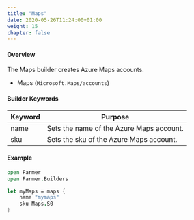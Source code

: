 ```yaml
---
title: "Maps"
date: 2020-05-26T11:24:00+01:00
weight: 15
chapter: false
---
```


#### Overview
The Maps builder creates Azure Maps accounts.

* Maps (`Microsoft.Maps/accounts`)

#### Builder Keywords
| Keyword | Purpose |
|-|-|
| name | Sets the name of the Azure Maps account. |
| sku | Sets the sku of the Azure Maps account. |

#### Example

```fsharp
open Farmer
open Farmer.Builders

let myMaps = maps {
    name "mymaps"
    sku Maps.S0
}
```
